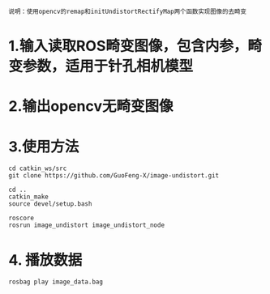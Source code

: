 
```
说明：使用opencv的remap和initUndistortRectifyMap两个函数实现图像的去畸变
```
# 1.输入读取ROS畸变图像，包含内参，畸变参数，适用于针孔相机模型
# 2.输出opencv无畸变图像

# 3.使用方法
```
cd catkin_ws/src
git clone https://github.com/GuoFeng-X/image-undistort.git
```

```
cd ..
catkin_make
source devel/setup.bash
```
```
roscore
rosrun image_undistort image_undistort_node
```
# 4. 播放数据
```
rosbag play image_data.bag
```

